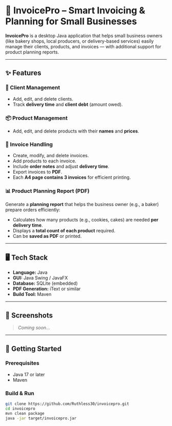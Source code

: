 # 🧾 InvoicePro – Smart Invoicing & Planning for Small Businesses

**InvoicePro** is a desktop Java application that helps small business owners (like bakery shops, local producers, or delivery-based services) easily manage their clients, products, and invoices — with additional support for product planning reports.

---

## ✨ Features

### 👤 Client Management
- Add, edit, and delete clients.
- Track **delivery time** and **client debt** (amount owed).

### 📦 Product Management
- Add, edit, and delete products with their **names** and **prices**.

### 🧾 Invoice Handling
- Create, modify, and delete invoices.
- Add products to each invoice.
- Include **order notes** and adjust **delivery time**.
- Export invoices to **PDF**.
- Each **A4 page contains 3 invoices** for efficient printing.

### 📊 Product Planning Report (PDF)
Generate a **planning report** that helps the business owner (e.g., a baker) prepare orders efficiently:
- Calculates how many products (e.g., cookies, cakes) are needed **per delivery time**.
- Displays a **total count of each product** required.
- Can be **saved as PDF** or printed.

---

## 🖥️ Tech Stack

- **Language:** Java
- **GUI:** Java Swing / JavaFX
- **Database:** SQLite (embedded)
- **PDF Generation:** iText or similar
- **Build Tool:** Maven

---

## 📸 Screenshots

> _Coming soon…_

---

## 📂 Getting Started

### Prerequisites
- Java 17 or later
- Maven

### Build & Run
```bash
git clone https://github.com/Ruthless30/invoicepro.git
cd invoicepro
mvn clean package
java -jar target/invoicepro.jar
